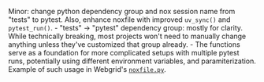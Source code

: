 Minor: change python dependency group and nox session name from "tests" to pytest.  Also, enhance
noxfile with improved `uv_sync()` and `pytest_run()`.
    - "tests" -> "pytest" dependency group: mostly for clarity.  While technically breaking, most
      projects won't need to manually change anything unless they've customized that group already.
    - The functions serve as a foundation for more complicated setups with multiple pytest runs,
      potentially using different environment variables, and paramiterization.  Example of such
      usage in Webgrid's [`noxfile.py`](https://github.com/level12/webgrid/blob/master/noxfile.py).
